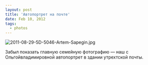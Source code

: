 ```yaml
---
layout: post
title: 'Автопортрет на почте'
date: Feb 10, 2012
tags:
  - photos
---
```


![2011-08-29-5D-5046-Artem-Sapegin.jpg](photo://174)

Забыл показать главную семейную фотографию — наш с Ольгойвладимировной автопортрет в здании утрехтской почты.
